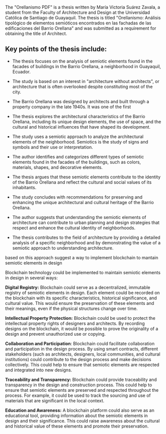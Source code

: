 The "Orellanismo PDF" is a thesis written by María Victoria Suárez Zavala, a student from the Faculty of Architecture and Design at the Universidad Católica de Santiago de Guayaquil. The thesis is titled "Orellanismo: Análisis tipológico de elementos semióticos encontrados en las fachadas de las edificaciones del Barrio Orellana" and was submitted as a requirement for obtaining the title of Architect.

## Key points of the thesis include:

- The thesis focuses on the analysis of semiotic elements found in the facades of buildings in the Barrio Orellana, a neighborhood in Guayaquil, Ecuador.

- The study is based on an interest in "architecture without architects", or architecture that is often overlooked despite constituting most of the city.

- The Barrio Orellana was designed by architects and built through a property company in the late 1940s. It was one of the first

- The thesis explores the architectural characteristics of the Barrio Orellana, including its unique design elements, the use of space, and the cultural and historical influences that have shaped its development.

- The study uses a semiotic approach to analyze the architectural elements of the neighborhood. Semiotics is the study of signs and symbols and their use or interpretation.

- The author identifies and categorizes different types of semiotic elements found in the facades of the buildings, such as colors, materials, shapes, and decorative elements.

- The thesis argues that these semiotic elements contribute to the identity of the Barrio Orellana and reflect the cultural and social values of its inhabitants.

- The study concludes with recommendations for preserving and enhancing the unique architectural and cultural heritage of the Barrio Orellana.

- The author suggests that understanding the semiotic elements of architecture can contribute to urban planning and design strategies that respect and enhance the cultural identity of neighborhoods.

- The thesis contributes to the field of architecture by providing a detailed analysis of a specific neighborhood and by demonstrating the value of a semiotic approach to understanding architecture.

based on this approach suggest a way to implement blockchain to mantain semiotic elements in design

Blockchain technology could be implemented to maintain semiotic elements in design in several ways:

**Digital Registry:** Blockchain could serve as a decentralized, immutable registry of semiotic elements in design. Each element could be recorded on the blockchain with its specific characteristics, historical significance, and cultural value. This would ensure the preservation of these elements and their meanings, even if the physical structures change over time.

**Intellectual Property Protection:** Blockchain could be used to protect the intellectual property rights of designers and architects. By recording designs on the blockchain, it would be possible to prove the originality of a design and prevent unauthorized use or copying.

**Collaboration and Participation**: Blockchain could facilitate collaboration and participation in the design process. By using smart contracts, different stakeholders (such as architects, designers, local communities, and cultural institutions) could contribute to the design process and make decisions collectively. This could help to ensure that semiotic elements are respected and integrated into new designs.

**Traceability and Transparency:** Blockchain could provide traceability and transparency in the design and construction process. This could help to ensure that semiotic elements are preserved and respected throughout the process. For example, it could be used to track the sourcing and use of materials that are significant in the local context.

**Education and Awareness:** A blockchain platform could also serve as an educational tool, providing information about the semiotic elements in design and their significance. This could raise awareness about the cultural and historical value of these elements and promote their preservation.